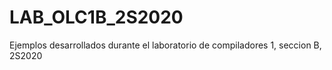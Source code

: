 # LAB_OLC1B_2S2020
Ejemplos desarrollados durante el laboratorio de compiladores 1, seccion B, 2S2020
